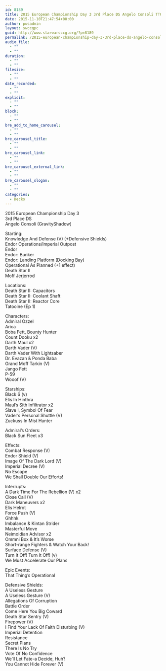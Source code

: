 ```yaml
---
id: 8189
title: 2015 European Championship Day 3 3rd Place DS Angelo Consoli TTO
date: 2015-11-10T21:47:54+00:00
author: pwsadmin
layout: swccgpc
guid: http://www.starwarsccg.org/?p=8189
permalink: /2015-european-championship-day-3-3rd-place-ds-angelo-consoli-tto/
audio_file:
  - ""
  - ""
duration:
  - ""
  - ""
filesize:
  - ""
  - ""
date_recorded:
  - ""
  - ""
explicit:
  - ""
  - ""
block:
  - ""
  - ""
bre_add_to_home_carousel:
  - ""
  - ""
bre_carousel_title:
  - ""
  - ""
bre_carousel_link:
  - ""
  - ""
bre_carousel_external_link:
  - ""
  - ""
bre_carousel_slogan:
  - ""
  - ""
categories:
  - Decks
---
```

2015 European Championship Day 3  
3rd Place DS  
Angelo Consoli (GravityShadow)

Starting:  
Knowledge And Defense (V) (+Defensive Shields)  
Endor Operations/Imperial Outpost  
Endor  
Endor: Bunker  
Endor: Landing Platform (Docking Bay)  
Operational As Planned (+1 effect)  
Death Star II  
Moff Jerjerrod

Locations:  
Death Star II: Capacitors  
Death Star II: Coolant Shaft  
Death Star II: Reactor Core  
Tatooine (Ep 1)

Characters:  
Admiral Ozzel  
Arica  
Boba Fett, Bounty Hunter  
Count Dooku x2  
Darth Maul x2  
Darth Vader (V)  
Darth Vader With Lightsaber  
Dr. Evazan & Ponda Baba  
Grand Moff Tarkin (V)  
Jango Fett  
P-59  
Wooof (V)

Starships:  
Black 6 (v)  
Elis In Hinthra  
Maul&#8217;s Sith Infiltrator x2  
Slave I, Symbol Of Fear  
Vader&#8217;s Personal Shuttle (V)  
Zuckuss In Mist Hunter

Admiral&#8217;s Orders:  
Black Sun Fleet x3

Effects:  
Combat Response (V)  
Endor Shield (V)  
Image Of The Dark Lord (V)  
Imperial Decree (V)  
No Escape  
We Shall Double Our Efforts!

Interrupts:  
A Dark Time For The Rebellion (V) x2  
Close Call (V)  
Dark Maneuvers x2  
Elis Helrot  
Force Push (V)  
Ghhhk  
Imbalance & Kintan Strider  
Masterful Move  
Neimoidian Advisor x2  
Ommni Box & It&#8217;s Worse  
Short-range Fighters & Watch Your Back!  
Surface Defense (V)  
Turn It Off! Turn It Off! (v)  
We Must Accelerate Our Plans

Epic Events:  
That Thing&#8217;s Operational

Defensive Shields:  
A Useless Gesture  
A Useless Gesture (V)  
Allegations Of Corruption  
Battle Order  
Come Here You Big Coward  
Death Star Sentry (V)  
Firepower (V)  
I Find Your Lack Of Faith Disturbing (V)  
Imperial Detention  
Resistance  
Secret Plans  
There Is No Try  
Vote Of No Confidence  
We&#8217;ll Let Fate-a Decide, Huh?  
You Cannot Hide Forever (V)